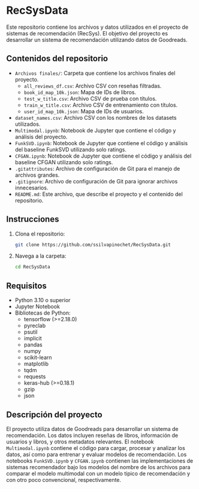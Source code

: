 # RecSysData

Este repositorio contiene los archivos y datos utilizados en el proyecto de sistemas de recomendación (RecSys). El objetivo del proyecto es desarrollar un sistema de recomendación utilizando datos de Goodreads.

## Contenidos del repositorio

- `Archivos finales/`: Carpeta que contiene los archivos finales del proyecto.
  - `all_reviews_df.csv`: Archivo CSV con reseñas filtradas.
  - `book_id_map_10k.json`: Mapa de IDs de libros.
  - `test_w_title.csv`: Archivo CSV de prueba con títulos.
  - `train_w_title.csv`: Archivo CSV de entrenamiento con títulos.
  - `user_id_map_10k.json`: Mapa de IDs de usuarios.
- `dataset_names.csv`: Archivo CSV con los nombres de los datasets utilizados.
- `Multimodal.ipynb`: Notebook de Jupyter que contiene el código y análisis del proyecto.
- `FunkSVD.ipynb`: Notebook de Jupyter que contiene el código y análisis del baseline FunkSVD utilizando solo ratings.
- `CFGAN.ipynb`: Notebook de Jupyter que contiene el código y análisis del baseline CFGAN utilizando solo ratings.
- `.gitattributes`: Archivo de configuración de Git para el manejo de archivos grandes.
- `.gitignore`: Archivo de configuración de Git para ignorar archivos innecesarios.
- `README.md`: Este archivo, que describe el proyecto y el contenido del repositorio.

## Instrucciones

1. Clona el repositorio:
   ```sh
   git clone https://github.com/ssilvapinochet/RecSysData.git
   ```
2. Navega a la carpeta:
    ```sh
    cd RecSysData
    ```

## Requisitos

- Python 3.10 o superior
- Jupyter Notebook
- Bibliotecas de Python:
  - tensorflow (>=2.18.0)
  - pyreclab
  - psutil
  - implicit
  - pandas
  - numpy
  - scikit-learn
  - matplotlib
  - tqdm
  - requests
  - keras-hub (>=0.18.1)
  - gzip
  - json

## Descripción del proyecto

El proyecto utiliza datos de Goodreads para desarrollar un sistema de recomendación. Los datos incluyen reseñas de libros, información de usuarios y libros, y otros metadatos relevantes. El notebook `Multimodal.ipynb` contiene el código para cargar, procesar y analizar los datos, así como para entrenar y evaluar modelos de recomendación. Los notebooks `FunkSVD.ipynb` y `CFGAN.ipynb` contienen las implementaciones de sistemas recomendador bajo los modelos del nombre de los archivos para comparar el modelo multimodal con un modelo tipico de recomendación y con otro poco convencional, respectivamente.
